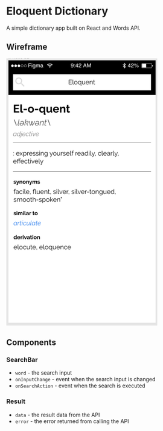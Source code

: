 # Eloquent Dictionary

A simple dictionary app built on React and Words API.

## Wireframe
![Figma](docs/images/figma.png)

## Components
### SearchBar
- `word` - the search input
- `onInputChange` - event when the search input is changed
- `onSearchAction` - event when the search is executed

### Result
- `data` - the result data from the API
- `error` - the error returned from calling the API

